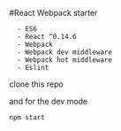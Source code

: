 #React Webpack starter 

```
  - ES6
  - React ^0.14.6
  - Webpack
  - Webpack dev middleware
  - Webpack hot middleware 
  - Eslint
```

clone this repo 


and for the dev mode
```
npm start

```